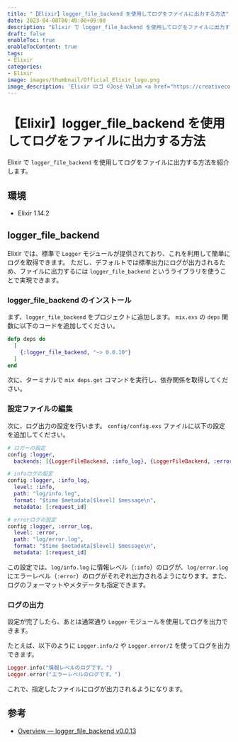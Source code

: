 ```yaml
---
title: "【Elixir】logger_file_backend を使用してログをファイルに出力する方法"
date: 2023-04-08T00:40:00+09:00
description: "Elixir で logger_file_backend を使用してログをファイルに出力する方法を紹介します。"
draft: false
enableToc: true
enableTocContent: true
tags: 
- Elixir
categories: 
- Elixir
image: images/thumbnail/Official_Elixir_logo.png
image_description: 'Elixir ロゴ ©José Valim <a href="https://creativecommons.org/licenses/by-sa/4.0" target="_blank" rel="nofollow noopener">CC 表示-継承 4.0</a>'
---
```


# 【Elixir】logger_file_backend を使用してログをファイルに出力する方法
Elixir で `logger_file_backend` を使用してログをファイルに出力する方法を紹介します。

## 環境
* Elixir 1.14.2

## logger_file_backend
Elixir では、標準で `Logger` モジュールが提供されており、これを利用して簡単にログを取得できます。
ただし、デフォルトでは標準出力にログが出力されるため、ファイルに出力するには `logger_file_backend` というライブラリを使うことで実現できます。

### logger_file_backend のインストール
まず、`logger_file_backend` をプロジェクトに追加します。
`mix.exs` の `deps` 関数に以下のコードを追加してください。

```mix.exs
defp deps do
  [
    {:logger_file_backend, "~> 0.0.10"}
  ]
end
```
次に、ターミナルで `mix deps.get` コマンドを実行し、依存関係を取得してください。

### 設定ファイルの編集
次に、ログ出力の設定を行います。
`config/config.exs` ファイルに以下の設定を追加してください。

```config/config.exs
# ロガーの設定
config :logger,
  backends: [{LoggerFileBackend, :info_log}, {LoggerFileBackend, :error_log}, :console]

# infoログの設定
config :logger, :info_log,
  level: :info,
  path: "log/info.log",
  format: "$time $metadata[$level] $message\n",
  metadata: [:request_id]

# errorログの設定
config :logger, :error_log,
  level: :error,
  path: "log/error.log",
  format: "$time $metadata[$level] $message\n",
  metadata: [:request_id]
```

この設定では、`log/info.log` に情報レベル（`:info`）のログが、`log/error.log` にエラーレベル（`:error`）のログがそれぞれ出力されるようになります。また、ログのフォーマットやメタデータも指定できます。

### ログの出力
設定が完了したら、あとは通常通り `Logger` モジュールを使用してログを出力できます。

たとえば、以下のように `Logger.info/2` や `Logger.error/2` を使ってログを出力できます。

```elixir
Logger.info("情報レベルのログです。")
Logger.error("エラーレベルのログです。")
```
これで、指定したファイルにログが出力されるようになります。

## 参考
* <a href="https://hexdocs.pm/logger_file_backend/0.0.13/readme.html" target="_blank" rel="nofollow noopener">Overview — logger_file_backend v0.0.13</a>